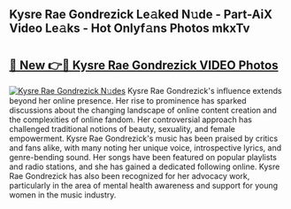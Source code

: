 ## Kysre Rae Gondrezick Le𝚊ked N𝚞de - Part-AiX Video Le𝚊ks - Hot Onlyf𝚊ns Photos mkxTv

# <h2><a href="http://ac31559.deff.icu/?id=Kysre+Rae+Gondrezick">🔗 New 👉🔴 Kysre Rae Gondrezick VIDEO Photos</a></h2>

[![Kysre Rae Gondrezick N𝚞des](https://i.imgur.com/rIISA9y.gif)](http://ac31559.deff.icu/?id=Kysre+Rae+Gondrezick)
Kysre Rae Gondrezick's influence extends beyond her online presence. Her rise to prominence has sparked discussions about the changing landscape of online content creation and the complexities of online fandom. Her controversial approach has challenged traditional notions of beauty, sexuality, and female empowerment. Kysre Rae Gondrezick's music has been praised by critics and fans alike, with many noting her unique voice, introspective lyrics, and genre-bending sound. Her songs have been featured on popular playlists and radio stations, and she has gained a dedicated following online. Kysre Rae Gondrezick has also been recognized for her advocacy work, particularly in the area of mental health awareness and support for young women in the music industry.
